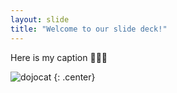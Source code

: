 ```yaml
---
layout: slide
title: "Welcome to our slide deck!"
---
```


Here is my caption :bug::rocket::bug:

![dojocat](https://octodex.github.com/images/dojocat.jpg)
{: .center}
